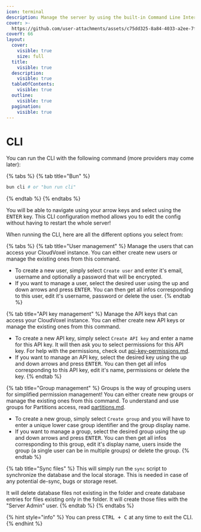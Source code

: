 ```yaml
---
icon: terminal
description: Manage the server by using the built-in Command Line Interface (CLI).
cover: >-
  https://github.com/user-attachments/assets/c75dd325-8a84-4033-a2ee-7f2ebf4f05d6
coverY: 66
layout:
  cover:
    visible: true
    size: full
  title:
    visible: true
  description:
    visible: true
  tableOfContents:
    visible: true
  outline:
    visible: true
  pagination:
    visible: true
---
```


# CLI

You can run the CLI with the following command (more providers may come later):

{% tabs %}
{% tab title="Bun" %}
```bash
bun cli # or "bun run cli"
```
{% endtab %}
{% endtabs %}

You will be able to navigate using your arrow keys and select using the <kbd>ENTER</kbd> key. This CLI configuration method allows you to edit the config without having to restart the whole server!

When running the CLI, here are all the different options you select from:

{% tabs %}
{% tab title="User management" %}
Manage the users that can access your CloudVoxel instance. You can either create new users or manage the existing ones from this command.

* To create a new user, simply select `Create user` and enter it's email, username and optionally a password that will be encrypted.
* If you want to manage a user, select the desired user using the up and down arrows and press <kbd>ENTER</kbd>. You can then get all infos corresponding to this user, edit it's username, password or delete the user.
{% endtab %}

{% tab title="API key management" %}
Manage the API keys that can access your CloudVoxel instance. You can either create new API keys or manage the existing ones from this command.

* To create a new API key, simply select `Create API key` and enter a name for this API key. It will then ask you to select permissions for this API key. For help with the permissions, check out [api-key-permissions.md](../other/api-key-permissions.md "mention").
* If you want to manage an API key, select the desired key using the up and down arrows and press <kbd>ENTER</kbd>. You can then get all infos corresponding to this API key, edit it's name, permissions or delete the key.
{% endtab %}

{% tab title="Group management" %}
Groups is the way of grouping users for simplified permission management! You can either create new groups or manage the existing ones from this command. To understand and use groups for Partitions access, read [partitions.md](partitions.md "mention").

* To create a new group, simply select `Create group` and you will have to enter a unique lower case group identifier and the group display name.
* If you want to manage a group, select the desired group using the up and down arrows and press <kbd>ENTER</kbd>. You can then get all infos corresponding to this group, edit it's display name, users inside the group (a single user can be in multiple groups) or delete the group.
{% endtab %}

{% tab title="Sync files" %}
This will simply run the `sync` script to synchronize the database and the local storage. This is needed in case of any potential de-sync, bugs or storage reset.

It will delete database files not existing in the folder and create database entries for files existing only in the folder. It will create those files with the "Server Admin" user.
{% endtab %}
{% endtabs %}

{% hint style="info" %}
You can press <kbd>CTRL + C</kbd> at any time to exit the CLI.
{% endhint %}
